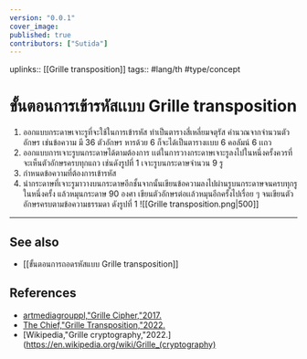 ```yaml
---
version: "0.0.1"
cover_image:
published: true
contributors: ["Sutida"]
---
```

uplinks:: [[Grille transposition]]
tags:: #lang/th #type/concept

# ขั้นตอนการเข้ารหัสเเบบ Grille transposition
1. ออกแบบกระดาษเจาะรูที่จะใช้ในการเข้ารหัส ทำเป็นตารางสี่เหลี่ยมจตุรัส คำนวณจากจำนวนตัวอักษร เช่นข้อความ มี 36 ตัวอักษร หารด้วย 6 ก็จะได้เป็นตารางเเบบ 6 คอลัมน์ 6 เเถว 
2. ออกแบบการเจาะรูบนกระดาษได้ตามต้องการ เเต่ในการวางกระดาษเจาะรูลงไปในหนึ่งครั้งควรที่จะเห็นตัวอักษรครบทุกแถว เช่นดังรูปที่ 1 เจาะรูบนกระดาษจำนวน 9 รู 
3. กำหนดข้อความที่ต้องการเข้ารหัส
4. นำกระดาษที่เจาะรูมาวางบนกระดาษอีกชั้นจากนั้นเขียนข้อความลงไปผ่านรูบนกระดาษจนครบทุกรูในหนึ่งครั้ง แล้วหมุนกระดาษ 90 องศา เขียนตัวอักษรต่อเเล้วหมุนอีกครั้งไปเรื่อย ๆ จนเขียนตัวอักษรครบตามข้อความธรรมดา ดังรูปที่ 1
![[Grille transposition.png|500]]
---
## See also
- [[ขั้นตอนการถอดรหัสแบบ Grille transposition]]
## References
- [artmediagrouppl,"Grille Cipher,"2017.](https://youtu.be/IbmOJEGFlK4)
- [The Chief,"Grille Transposition,"2022.](https://theblackchamber552383191.wordpress.com/2020/11/18/grille-transposition/)
- [Wikipedia,"Grille cryptography,"2022.](https://en.wikipedia.org/wiki/Grille_(cryptography)
